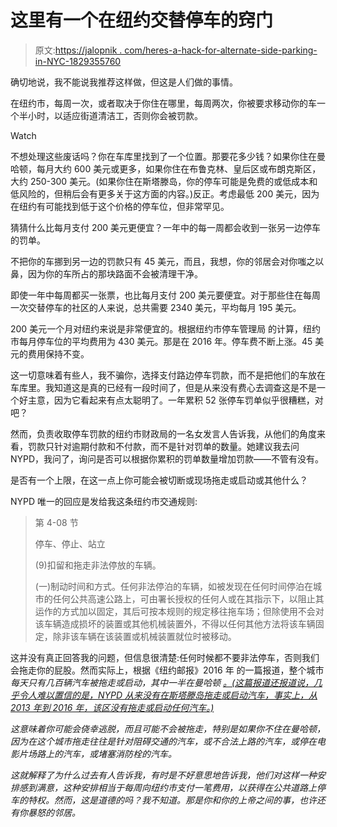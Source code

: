 # 这里有一个在纽约交替停车的窍门

> 原文:[https://jalopnik . com/heres-a-hack-for-alternate-side-parking-in-NYC-1829355760](https://jalopnik.com/heres-a-hack-for-alternate-side-parking-in-nyc-1829355760)

确切地说，我不能说我推荐这样做，但这是人们做的事情。

在纽约市，每周一次，或者取决于你住在哪里，每周两次，你被要求移动你的车一个半小时，以适应街道清洁工，否则你会被罚款。

Watch

不想处理这些废话吗？你在车库里找到了一个位置。那要花多少钱？如果你住在曼哈顿，每月大约 600 美元或更多，如果你住在布鲁克林、皇后区或布朗克斯区，大约 250-300 美元。(如果你住在斯塔滕岛，你的停车可能是免费的或低成本和低风险的，但稍后会有更多关于这方面的内容。)反正。考虑最低 200 美元，因为在纽约有可能找到低于这个价格的停车位，但非常罕见。

猜猜什么比每月支付 200 美元更便宜？一年中的每一周都会收到一张另一边停车的罚单。

不把你的车挪到另一边的罚款只有 45 美元，而且，我想，你的邻居会对你嗤之以鼻，因为你的车所占的那块路面不会被清理干净。

即使一年中每周都买一张票，也比每月支付 200 美元要便宜。对于那些住在每周一次交替停车的社区的人来说，总共需要 2340 美元，平均每月 195 美元。

200 美元一个月对纽约来说是非常便宜的。根据纽约市停车管理局 的计算，纽约市每月停车位的平均费用为 430 美元。那是在 2016 年。停车费不断上涨。45 美元的费用保持不变。

这一切意味着有些人，我不骗你，选择支付路边停车罚款，而不是把他们的车放在车库里。我知道这是真的已经有一段时间了，但是从来没有费心去调查这是不是一个好主意，因为它看起来有点太聪明了。一年累积 52 张停车罚单似乎很糟糕，对吧？

然而，负责收取停车罚款的纽约市财政局的一名女发言人告诉我，从他们的角度来看，罚款只针对逾期付款和不付款，而不是针对罚单的数量。她建议我去问 NYPD，我问了，询问是否可以根据你累积的罚单数量增加罚款——不管有没有。

是否有一个上限，在这一点上你可能会被切断或现场拖走或启动或其他什么？

NYPD 唯一的回应是发给我这条纽约市交通规则:

> 第 4-08 节
> 
> 停车、停止、站立
> 
> (9)扣留和拖走非法停放的车辆。
> 
> (一)制动时间和方式。任何非法停泊的车辆，如被发现在任何时间停泊在城市的任何公共高速公路上，可由署长授权的任何人或在其指示下，以阻止其运作的方式加以固定，其后可按本规则的规定移往拖车场；但除使用不会对该车辆造成损坏的装置或其他机械装置外，不得以任何其他方法将该车辆固定，除非该车辆在该装置或机械装置就位时被移动。

这并没有真正回答我的问题，但信息很清楚:任何时候都不要非法停车，否则我们会拖走你的屁股。然而实际上，根据《纽约邮报》2016 年 的一篇报道，整个城市*每天只有几百辆汽车被拖走或启动，其中一半在曼哈顿 [。(这篇报道还报道说，几乎令人难以置信的是，NYPD 从来没有在斯塔滕岛拖走或启动汽车，事实上，从 2013 年到 2016 年，该区没有拖走或启动任何汽车。)](https://nypost.com/2016/01/18/your-car-will-probably-never-get-towed-in-staten-island/)*

*这意味着你可能会侥幸逃脱，而且可能不会被拖走，特别是如果你不住在曼哈顿，因为在这个城市拖走往往是针对阻碍交通的汽车，或不合法上路的汽车，或停在电影片场路上的汽车，或堵塞消防栓的汽车。*

*这就解释了为什么过去有人告诉我，有时是不好意思地告诉我，他们对这样一种安排感到满意，这种安排相当于每周向纽约市支付一笔费用，以获得在公共道路上停车的特权。然而，这是道德的吗？我不知道。那是你和你的上帝之间的事，也许还有你暴怒的邻居。*
